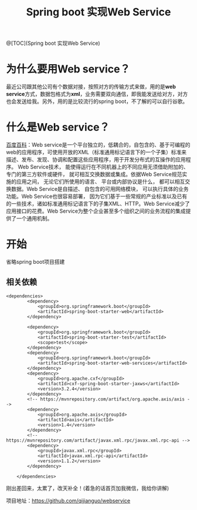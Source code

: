 ﻿---
title: Spring boot 实现Web Service
categories: Java
tags: java, springboot
---

@[TOC](Spring boot 实现Web Service)
# 为什么要用Web service？
最近公司跟其他公司有个数据对接，按照对方的传输方式来做，用的是**web service**方式，数据包格式为**xml**，业务需要双向通信，即我能发送给对方，对方也会发送给我。另外，用的是比较流行的spring boot，不了解的可以自行谷歌。
# 什么是Web service？
[百度百科](https://baike.baidu.com/item/Web%20Service/1215039)：Web service是一个平台独立的，低耦合的，自包含的、基于可编程的web的应用程序，可使用开放的XML（标准通用标记语言下的一个子集）标准来描述、发布、发现、协调和配置这些应用程序，用于开发分布式的互操作的应用程序。 Web Service技术， 能使得运行在不同机器上的不同应用无须借助附加的、专门的第三方软件或硬件， 就可相互交换数据或集成。依据Web Service规范实施的应用之间， 无论它们所使用的语言、 平台或内部协议是什么， 都可以相互交换数据。Web Service是自描述、 自包含的可用网络模块， 可以执行具体的业务功能。Web Service也很容易部署， 因为它们基于一些常规的产业标准以及已有的一些技术，诸如标准通用标记语言下的子集XML、HTTP。Web Service减少了应用接口的花费。Web Service为整个企业甚至多个组织之间的业务流程的集成提供了一个通用机制。

# 开始
省略spring boot项目搭建
## 相关依赖

```
<dependencies>
		<dependency>
			<groupId>org.springframework.boot</groupId>
			<artifactId>spring-boot-starter-web</artifactId>
		</dependency>

		<dependency>
			<groupId>org.springframework.boot</groupId>
			<artifactId>spring-boot-starter-test</artifactId>
			<scope>test</scope>
		</dependency>
		<dependency>
			<groupId>org.springframework.boot</groupId>
			<artifactId>spring-boot-starter-web-services</artifactId>
		</dependency>
		<dependency>
			<groupId>org.apache.cxf</groupId>
			<artifactId>cxf-spring-boot-starter-jaxws</artifactId>
			<version>3.2.4</version>
		</dependency>
		<!-- https://mvnrepository.com/artifact/org.apache.axis/axis -->
		<dependency>
			<groupId>org.apache.axis</groupId>
			<artifactId>axis</artifactId>
			<version>1.4</version>
		</dependency>
		<!-- https://mvnrepository.com/artifact/javax.xml.rpc/javax.xml.rpc-api -->
		<dependency>
			<groupId>javax.xml.rpc</groupId>
			<artifactId>javax.xml.rpc-api</artifactId>
			<version>1.1.2</version>
		</dependency>

	</dependencies>
```

刚出差回来，太累了，改天补全！(着急的话首页加我微信，我给你讲解)

项目地址：https://github.com/qijianguo/webservice

